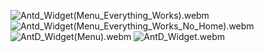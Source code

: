 ![Antd_Widget(Menu_Everything_Works).webm](https://github.com/user-attachments/assets/beb821f0-bb3b-4514-b569-914adb1d0834)
![Antd_Widget(Menu_Everything_Works_No_Home).webm](https://github.com/user-attachments/assets/6d3481b7-b2f4-482f-bf25-54a4426b6cac)
![AntD_Widget(Menu).webm](https://github.com/user-attachments/assets/858d21bd-507d-451d-8d3a-061d16906358)
![AntD_Widget.webm](https://github.com/user-attachments/assets/8cef4e95-65c2-40f6-aa8d-fc3005286e40)
